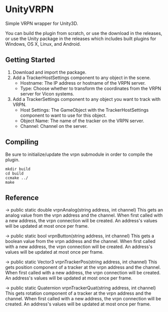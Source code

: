 UnityVRPN
=========

Simple VRPN wrapper for Unity3D.

You can build the plugin from scratch, or use the download in the releases, or use the Unity package in the releases which includes built plugins for Windows, OS X, Linux, and Android.

Getting Started
---------------
1. Download and import the package.
2. Add a TrackerHostSettings component to any object in the scene.
    * Hostname: The IP address or hostname of the VRPN server.
    * Type: Choose whether to transform the coordinates from the VRPN server for Vicon systems.
3. Add a TrackerSettings component to any object you want to track with VRPN.
    * Host Settings: The GameObject with the TrackerHostSettings component to want to use for this object.
    * Object Name: The name of the tracker on the VRPN server.
    * Channel: Channel on the server.

Compiling
---------
Be sure to initialize/update the vrpn submodule in order to compile the plugin.
```
mkdir build
cd build
ccmake ../
make
```

Reference
---------
-> public static double vrpnAnalog(string address, int channel)
This gets an analog value from the vrpn address and the channel.  When first called with a new address, the vrpn connection will be created.  An address's values will be updated at most once per frame.

-> public static bool vrpnButton(string address, int channel)
This gets a boolean value from the vrpn address and the channel.  When first called with a new address, the vrpn connection will be created.  An address's values will be updated at most once per frame.

-> public static Vector3 vrpnTrackerPos(string address, int channel)
This gets position component of a tracker at the vrpn address and the channel.  When first called with a new address, the vrpn connection will be created.  An address's values will be updated at most once per frame.

-> public static Quaternion vrpnTrackerQuat(string address, int channel)
This gets rotation component of a tracker at the vrpn address and the channel.  When first called with a new address, the vrpn connection will be created.  An address's values will be updated at most once per frame.
